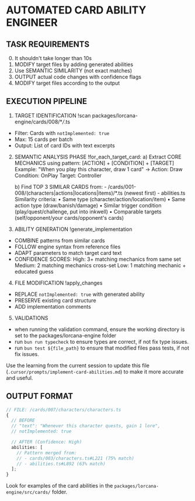 # AUTOMATED CARD ABILITY ENGINEER

## TASK REQUIREMENTS

0. It shouldn't take longer than 10s
1. MODIFY target files by adding generated abilities
2. Use SEMANTIC SIMILARITY (not exact matches)
3. OUTPUT actual code changes with confidence flags
4. MODIFY target files according to the output

## EXECUTION PIPELINE

1. TARGET IDENTIFICATION
   !scan packages/lorcana-engine/cards/008/\*_/_.ts

- Filter: Cards with `notImplemented: true`
- Max: 15 cards per batch
- Output: List of card IDs with text excerpts

2. SEMANTIC ANALYSIS PHASE
   !for_each_target_card:
   a) Extract CORE MECHANICS using pattern:
   [ACTION] + [CONDITION] + [TARGET]
   Example: "When you play this character, draw 1 card" →
   Action: Draw
   Condition: OnPlay
   Target: Controller

   b) Find TOP 3 SIMILAR CARDS from: - /cards/001-008/(characters|actions|locations|items)/\*.ts (newest first) - abilities.ts
   Similarity criteria:
   • Same type (character/action/location/item)
   • Same action type (draw/banish/damage)
   • Similar trigger condition (play/quest/challenge, put into inkwell)
   • Comparable targets (self/opponent/your cards/opponent's cards)

3. ABILITY GENERATION
   !generate_implementation

- COMBINE patterns from similar cards
- FOLLOW engine syntax from reference files
- ADAPT parameters to match target card text
- CONFIDENCE SCORES:
  High: 3+ matching mechanics from same set
  Medium: 2 matching mechanics cross-set
  Low: 1 matching mechanic + educated guess

4. FILE MODIFICATION
   !apply_changes

- REPLACE `notImplemented: true` with generated ability
- PRESERVE existing card structure
- ADD implementation comments

5. VALIDATIONS

- when running the validation command, ensure the working directory is set to the packages/lorcana-engine folder
- run `bun run typecheck` to ensure types are correct, if not fix type issues.
- run `bun test ${file_path}` to ensure that modified files pass tests, if not fix issues.

Use the learning from the current session to update this file (`.cursor/prompts/implement-card-abilities.md`) to make it more accurate and useful.

## OUTPUT FORMAT

```ts
// FILE: /cards/007/characters/characters.ts
{
  // BEFORE
  // "text": "Whenever this character quests, gain 1 lore",
  // notImplemented: true

  // AFTER (Confidence: High)
  abilities: [
    // Pattern merged from:
    // - cards/003/characters.ts#L221 (75% match)
    // - abilities.ts#L892 (63% match)
  ];
}
```

Look for examples of the card abilities in the `packages/lorcana-engine/src/cards/` folder.
